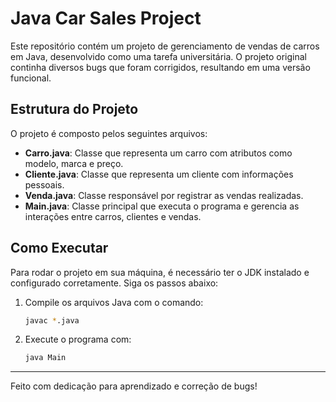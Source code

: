 # Java Car Sales Project

Este repositório contém um projeto de gerenciamento de vendas de carros em Java, desenvolvido como uma tarefa universitária. O projeto original continha diversos bugs que foram corrigidos, resultando em uma versão funcional.

## Estrutura do Projeto

O projeto é composto pelos seguintes arquivos:

- **Carro.java**: Classe que representa um carro com atributos como modelo, marca e preço.
- **Cliente.java**: Classe que representa um cliente com informações pessoais.
- **Venda.java**: Classe responsável por registrar as vendas realizadas.
- **Main.java**: Classe principal que executa o programa e gerencia as interações entre carros, clientes e vendas.

## Como Executar

Para rodar o projeto em sua máquina, é necessário ter o JDK instalado e configurado corretamente. Siga os passos abaixo:

1. Compile os arquivos Java com o comando:
   ```bash
   javac *.java
   ```

2. Execute o programa com:
   ```bash
   java Main
   ```
---

Feito com dedicação para aprendizado e correção de bugs!

